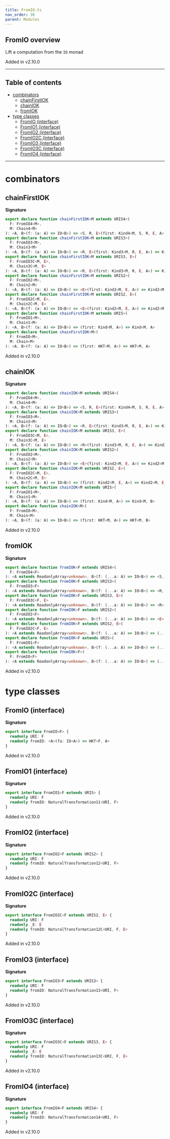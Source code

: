 ```yaml
---
title: FromIO.ts
nav_order: 36
parent: Modules
---
```


## FromIO overview

Lift a computation from the `IO` monad

Added in v2.10.0

---

<h2 class="text-delta">Table of contents</h2>

- [combinators](#combinators)
  - [chainFirstIOK](#chainfirstiok)
  - [chainIOK](#chainiok)
  - [fromIOK](#fromiok)
- [type classes](#type-classes)
  - [FromIO (interface)](#fromio-interface)
  - [FromIO1 (interface)](#fromio1-interface)
  - [FromIO2 (interface)](#fromio2-interface)
  - [FromIO2C (interface)](#fromio2c-interface)
  - [FromIO3 (interface)](#fromio3-interface)
  - [FromIO3C (interface)](#fromio3c-interface)
  - [FromIO4 (interface)](#fromio4-interface)

---

# combinators

## chainFirstIOK

**Signature**

```ts
export declare function chainFirstIOK<M extends URIS4>(
  F: FromIO4<M>,
  M: Chain4<M>
): <A, B>(f: (a: A) => IO<B>) => <S, R, E>(first: Kind4<M, S, R, E, A>) => Kind4<M, S, R, E, A>
export declare function chainFirstIOK<M extends URIS3>(
  F: FromIO3<M>,
  M: Chain3<M>
): <A, B>(f: (a: A) => IO<B>) => <R, E>(first: Kind3<M, R, E, A>) => Kind3<M, R, E, A>
export declare function chainFirstIOK<M extends URIS3, E>(
  F: FromIO3C<M, E>,
  M: Chain3C<M, E>
): <A, B>(f: (a: A) => IO<B>) => <R, E>(first: Kind3<M, R, E, A>) => Kind3<M, R, E, A>
export declare function chainFirstIOK<M extends URIS2>(
  F: FromIO2<M>,
  M: Chain2<M>
): <A, B>(f: (a: A) => IO<B>) => <E>(first: Kind2<M, E, A>) => Kind2<M, E, A>
export declare function chainFirstIOK<M extends URIS2, E>(
  F: FromIO2C<M, E>,
  M: Chain2C<M, E>
): <A, B>(f: (a: A) => IO<B>) => <E>(first: Kind2<M, E, A>) => Kind2<M, E, A>
export declare function chainFirstIOK<M extends URIS>(
  F: FromIO1<M>,
  M: Chain1<M>
): <A, B>(f: (a: A) => IO<B>) => (first: Kind<M, A>) => Kind<M, A>
export declare function chainFirstIOK<M>(
  F: FromIO<M>,
  M: Chain<M>
): <A, B>(f: (a: A) => IO<B>) => (first: HKT<M, A>) => HKT<M, A>
```

Added in v2.10.0

## chainIOK

**Signature**

```ts
export declare function chainIOK<M extends URIS4>(
  F: FromIO4<M>,
  M: Chain4<M>
): <A, B>(f: (a: A) => IO<B>) => <S, R, E>(first: Kind4<M, S, R, E, A>) => Kind4<M, S, R, E, B>
export declare function chainIOK<M extends URIS3>(
  F: FromIO3<M>,
  M: Chain3<M>
): <A, B>(f: (a: A) => IO<B>) => <R, E>(first: Kind3<M, R, E, A>) => Kind3<M, R, E, B>
export declare function chainIOK<M extends URIS3, E>(
  F: FromIO3C<M, E>,
  M: Chain3C<M, E>
): <A, B>(f: (a: A) => IO<B>) => <R>(first: Kind3<M, R, E, A>) => Kind3<M, R, E, B>
export declare function chainIOK<M extends URIS2>(
  F: FromIO2<M>,
  M: Chain2<M>
): <A, B>(f: (a: A) => IO<B>) => <E>(first: Kind2<M, E, A>) => Kind2<M, E, B>
export declare function chainIOK<M extends URIS2, E>(
  F: FromIO2C<M, E>,
  M: Chain2C<M, E>
): <A, B>(f: (a: A) => IO<B>) => (first: Kind2<M, E, A>) => Kind2<M, E, B>
export declare function chainIOK<M extends URIS>(
  F: FromIO1<M>,
  M: Chain1<M>
): <A, B>(f: (a: A) => IO<B>) => (first: Kind<M, A>) => Kind<M, B>
export declare function chainIOK<M>(
  F: FromIO<M>,
  M: Chain<M>
): <A, B>(f: (a: A) => IO<B>) => (first: HKT<M, A>) => HKT<M, B>
```

Added in v2.10.0

## fromIOK

**Signature**

```ts
export declare function fromIOK<F extends URIS4>(
  F: FromIO4<F>
): <A extends ReadonlyArray<unknown>, B>(f: (...a: A) => IO<B>) => <S, R, E>(...a: A) => Kind4<F, S, R, E, B>
export declare function fromIOK<F extends URIS3>(
  F: FromIO3<F>
): <A extends ReadonlyArray<unknown>, B>(f: (...a: A) => IO<B>) => <R, E>(...a: A) => Kind3<F, R, E, B>
export declare function fromIOK<F extends URIS3, E>(
  F: FromIO3C<F, E>
): <A extends ReadonlyArray<unknown>, B>(f: (...a: A) => IO<B>) => <R>(...a: A) => Kind3<F, R, E, B>
export declare function fromIOK<F extends URIS2>(
  F: FromIO2<F>
): <A extends ReadonlyArray<unknown>, B>(f: (...a: A) => IO<B>) => <E>(...a: A) => Kind2<F, E, B>
export declare function fromIOK<F extends URIS2, E>(
  F: FromIO2C<F, E>
): <A extends ReadonlyArray<unknown>, B>(f: (...a: A) => IO<B>) => (...a: A) => Kind2<F, E, B>
export declare function fromIOK<F extends URIS>(
  F: FromIO1<F>
): <A extends ReadonlyArray<unknown>, B>(f: (...a: A) => IO<B>) => (...a: A) => Kind<F, B>
export declare function fromIOK<F>(
  F: FromIO<F>
): <A extends ReadonlyArray<unknown>, B>(f: (...a: A) => IO<B>) => (...a: A) => HKT<F, B>
```

Added in v2.10.0

# type classes

## FromIO (interface)

**Signature**

```ts
export interface FromIO<F> {
  readonly URI: F
  readonly fromIO: <A>(fa: IO<A>) => HKT<F, A>
}
```

Added in v2.10.0

## FromIO1 (interface)

**Signature**

```ts
export interface FromIO1<F extends URIS> {
  readonly URI: F
  readonly fromIO: NaturalTransformation11<URI, F>
}
```

Added in v2.10.0

## FromIO2 (interface)

**Signature**

```ts
export interface FromIO2<F extends URIS2> {
  readonly URI: F
  readonly fromIO: NaturalTransformation12<URI, F>
}
```

Added in v2.10.0

## FromIO2C (interface)

**Signature**

```ts
export interface FromIO2C<F extends URIS2, E> {
  readonly URI: F
  readonly _E: E
  readonly fromIO: NaturalTransformation12C<URI, F, E>
}
```

Added in v2.10.0

## FromIO3 (interface)

**Signature**

```ts
export interface FromIO3<F extends URIS3> {
  readonly URI: F
  readonly fromIO: NaturalTransformation13<URI, F>
}
```

Added in v2.10.0

## FromIO3C (interface)

**Signature**

```ts
export interface FromIO3C<F extends URIS3, E> {
  readonly URI: F
  readonly _E: E
  readonly fromIO: NaturalTransformation13C<URI, F, E>
}
```

Added in v2.10.0

## FromIO4 (interface)

**Signature**

```ts
export interface FromIO4<F extends URIS4> {
  readonly URI: F
  readonly fromIO: NaturalTransformation14<URI, F>
}
```

Added in v2.10.0
